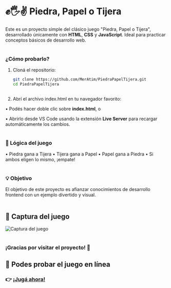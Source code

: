 # ✊🖐✌ Piedra, Papel o Tijera

Este es un proyecto simple del clásico juego "Piedra, Papel o Tijera", desarrollado únicamente con **HTML**, **CSS** y **JavaScript**. Ideal para practicar conceptos básicos de desarrollo web. <br> <br>

### ¿Cómo probarlo?

1. Cloná el repositorio:

   ```bash
   git clone https://github.com/MerAtim/PiedraPapelTijera.git
   cd PiedraPapelTijera
       
2. Abrí el archivo index.html en tu navegador favorito:

• Podés hacer doble clic sobre **index.html**, o

• Abrirlo desde VS Code usando la extensión **Live Server** para recargar automáticamente los cambios.  <br> <br>

### 🧠 Lógica del juego

• Piedra gana a Tijera
• Tijera gana a Papel
• Papel gana a Piedra
• Si ambos eligen lo mismo, ¡empate!  <br> <br>

### 💡 Objetivo

El objetivo de este proyecto es afianzar conocimientos de desarrollo frontend con un ejemplo divertido y visual.  <br> <br>

## 📸 Captura del juego

![Captura del juego](https://github.com/MerAtim/PiedraPapelTijera/blob/main/assets/shot.png?raw=true) <br> <br>

### ¡Gracias por visitar el proyecto! 🙌

## 🔗 Podes probar el juego en línea

### 👉 [¡Jugá ahora!](https://meratim.github.io/PiedraPapelTijera/) 

